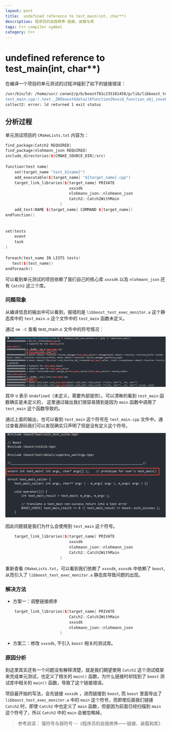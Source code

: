 ```yaml
---
layout: post
title:  undefined reference to test_main(int, char**)
description: 程序员的自我修养-链接，装载与库
tags: C++ compiler symbol
category: C++ 
---
```


#  undefined reference to test_main(int, char**)

在编译一个项目的单元测试的过程冲碰到了如下的链接错误：

```sh
/usr/bin/ld: /home/usr/.conan2/p/b/boostf81c235181458/p/lib/libboost_test_exec_monitor.a(test_main.o): in function `boost::detail::function::void_function_obj_invoker0<test_main_caller, void>::invoke(boost::detail::function::function_buffer&)':
test_main.cpp:(.text._ZN5boost6detail8function26void_function_obj_invoker0I16test_main_callervE6invokeERNS1_15function_bufferE[_ZN5boost6detail8function26void_function_obj_invoker0I16test_main_callervE6invokeERNS1_15function_bufferE]+0x6e): undefined reference to `test_main(int, char**)'
collect2: error: ld returned 1 exit status
```

## 分析过程

单元测试项目的 `CMakeLists.txt` 内容为：
```C++
find_package(Catch2 REQUIRED)
find_package(nlohmann_json REQUIRED)
include_directories(${CMAKE_SOURCE_DIR}/src)

function(test name)
    set(target_name "test_${name}")
    add_executable(${target_name} "${target_name}.cpp")
    target_link_libraries(${target_name} PRIVATE 
                            xxxsdk 
                            nlohmann_json::nlohmann_json
                            Catch2::Catch2WithMain
                        )
    add_test(NAME ${target_name} COMMAND ${target_name}) 
endfunction()


set(tests
    event
    task
)

foreach(test_name IN LISTS tests)
   test(${test_name}) 
endforeach()
```

可以看到单元测试的项目依赖了我们自己的核心库 `xxxsdk` 以及 `nlohmann_json` 还有 `Catch2` 这三个库。

### 问题现象

从编译信息的输出中可以看到，报错的是 `libboost_test_exec_monitor.a` 这个静态库中的 `test_main.o` 这个文件中的
`test_main` 函数未定义。

通过 `nm -C` 查看 test_main.o 文件中的符号情况：

![undefined test main](/assets/images/compiler-linking/undefined_test_main.png)

其中 `U` 表示 `Undefined`（未定义，需要外部提供）。可以清晰的看到 `test_main` 函数确实是未定义的， 这里通过输出我们很容易猜到是因为 `main` 函数中调用了 `test_main` 这个函数导致的。

通过上面的输出，也可以看到 `test_main` 这个符号在 `test_main.cpp` 文件中。通过查看源码我们可以发现确实只声明了但是没有定义这个符号。

![test main](/assets/images/compiler-linking/test_main.png)


因此问题就是我们为什么会使用到 `test_main` 这个符号。


```C++
    target_link_libraries(${target_name} PRIVATE 
                            xxxsdk 
                            nlohmann_json::nlohmann_json
                            Catch2::Catch2WithMain
                        )
```


重新查看 `CMakeLists.txt`，可以看到我们依赖了 `xxxsdk`, `xxxsdk` 中依赖了 `boost`, 从而引入了 `libboost_test_exec_monitor.a` 静态库导致问题的出现。

### 解决方法

- 方案一：调整链接顺序

```C++
    target_link_libraries(${target_name} PRIVATE 
                            Catch2::Catch2WithMain
                            xxxsdk 
                            nlohmann_json::nlohmann_json
                        )
```

- 方案二：修改 `xxxsdk`, 不引入 `boost` 相关的测试库。

### 原因分析

到这里其实还有一个问题没有解释清楚，就是我们期望使用 `Catch2` 这个测试框架来完成单元测试，也定义了相关的 `main()` 函数，为什么链接时却找到了 `boost` 测试库中相关的 `main()` 函数，导致了这个链接错误。

项目最开始的写法，会先链接 `xxxsdk` ，进而链接到 `boost`, 而 `boost` 里面导出了 `libboost_test_exec_monitor.a` 中的 `main` 这个符号，而即使后面我们链接 `Catch2` 时，即使 `Catch2` 中也定义了 `main` 函数，但是因为前面已经扫描到 `main` 这个符号了，所以 `Catch2` 中的 `main` 会被忽略掉。


> 参考阅读： 强符号与弱符号 --《程序员的自我修养——链接、装载和库》
